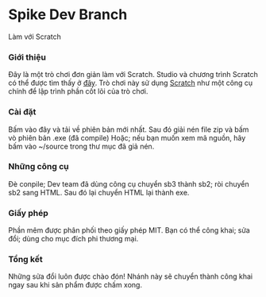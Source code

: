 # Spike Dev Branch
Làm với Scratch
### Giới thiệu
Đây là một trò chơi đơn giản làm với Scratch. Studio và chương trình Scratch có thể được tìm thấy ở [đây](https://scratch.mit.edu/studios/28632222/projects/).
Trò chơi này sử dụng [Scratch](scratch.mit.edu) như một công cụ chính để lập trình phần cốt lõi của trò chơi.
### Cài đặt
Bấm vào đây và tải về phiên bản mới nhất.
Sau đó giải nén file zip và bấm vò phiên bản .exe (đã compile)
Hoặc; nếu bạn muốn xem mã nguồn, hãy bấm vào ~/source trong thư mục đã giả nén.
### Những công cụ
Đè conpile; Dev team đã dùng công cụ chuyển sb3 thành sb2; ròi chuyển sb2 sang HTML. Sau đó lại chuyển HTML lại thành exe.
### Giấy phép
Phần mêm được phân phối theo giấy phép MIT. Bạn có thể công khai; sửa đổi; dùng cho mục đích phi thương mại.
### Tổng kết
Những sửa đổi luôn được chào đón! Nhánh này sẽ chuyển thành công khai ngay sau khi sản phẩm được chấm xong.
